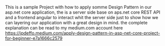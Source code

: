 This is a sample Project with how to apply somme Design Pattern in our asp.net core application, the is a server side base on aps.net core REST API and a 
frontend angular to interact whit the server side just to show how we can layering our application with a great design in mind.
the complete explanation can be read to my medium.com account here
https://jpdeffo.medium.com/apply-design-pattern-in-asp-net-core-project-for-beginner-e7a1666c2579
